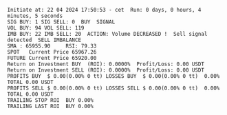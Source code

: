     Initiate at: 22 04 2024 17:50:53 - cet  Run: 0 days, 0 hours, 4 minutes, 5 seconds
    SIG BUY: 1 SIG SELL: 0  BUY  SIGNAL
    VOL BUY: 94 VOL SELL: 119
    IMB BUY: 22 IMB SELL: 20  ACTION: Volume DECREASED !  Sell signal detected  SELL IMBALANCE
    SMA : 65955.90     RSI: 79.33
    SPOT   Current Price 65967.26
    FUTURE Current Price 65920.00
    Return on Investment BUY  (ROI): 0.0000%  Profit/Loss: 0.00 USDT
    Return on Investment SELL (ROI): 0.0000%  Profit/Loss: 0.00 USDT
    PROFITS BUY  $ 0.00(0.00% 0 tt) LOSSES BUY  $ 0.00(0.00% 0 tt)  0.00%  TOTAL 0.00 USDT
    PROFITS SELL $ 0.00(0.00% 0 tt) LOSSES SELL $ 0.00(0.00% 0 tt)  0.00%  TOTAL 0.00 USDT
    TRAILING STOP ROI  BUY 0.00%
    TRAILING LAST ROI  BUY 0.00%
